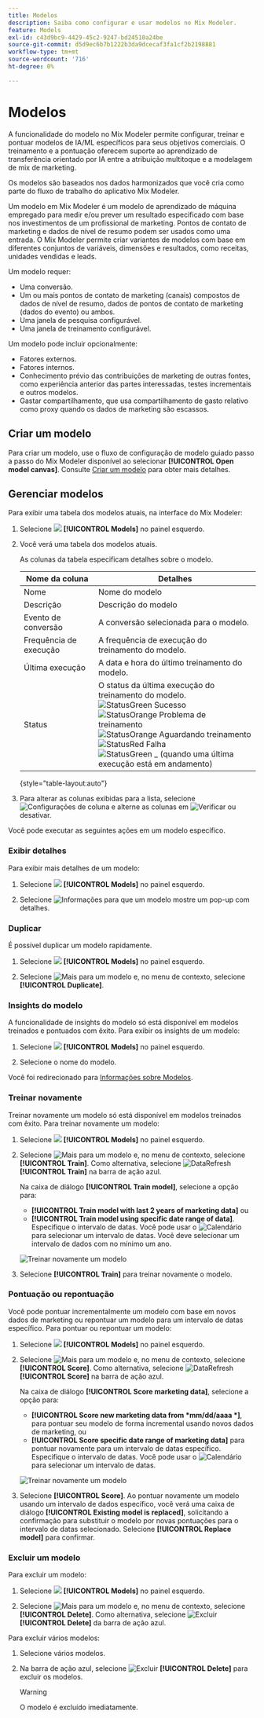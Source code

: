 ```yaml
---
title: Modelos
description: Saiba como configurar e usar modelos no Mix Modeler.
feature: Models
exl-id: c43d9bc9-4429-45c2-9247-bd24510a24be
source-git-commit: d5d9ec6b7b1222b3da9dcecaf3fa1cf2b2198881
workflow-type: tm+mt
source-wordcount: '716'
ht-degree: 0%

---
```


# Modelos

A funcionalidade do modelo no Mix Modeler permite configurar, treinar e pontuar modelos de IA/ML específicos para seus objetivos comerciais. O treinamento e a pontuação oferecem suporte ao aprendizado de transferência orientado por IA entre a atribuição multitoque e a modelagem de mix de marketing.

Os modelos são baseados nos dados harmonizados que você cria como parte do fluxo de trabalho do aplicativo Mix Modeler.

Um modelo em Mix Modeler é um modelo de aprendizado de máquina empregado para medir e/ou prever um resultado especificado com base nos investimentos de um profissional de marketing. Pontos de contato de marketing e dados de nível de resumo podem ser usados como uma entrada. O Mix Modeler permite criar variantes de modelos com base em diferentes conjuntos de variáveis, dimensões e resultados, como receitas, unidades vendidas e leads.

Um modelo requer:

* Uma conversão.
* Um ou mais pontos de contato de marketing (canais) compostos de dados de nível de resumo, dados de pontos de contato de marketing (dados do evento) ou ambos.
* Uma janela de pesquisa configurável.
* Uma janela de treinamento configurável.

Um modelo pode incluir opcionalmente:

* Fatores externos.
* Fatores internos.
* Conhecimento prévio das contribuições de marketing de outras fontes, como experiência anterior das partes interessadas, testes incrementais e outros modelos.
* Gastar compartilhamento, que usa compartilhamento de gasto relativo como proxy quando os dados de marketing são escassos.


## Criar um modelo

Para criar um modelo, use o fluxo de configuração de modelo guiado passo a passo do Mix Modeler disponível ao selecionar **[!UICONTROL Open model canvas]**. Consulte [Criar um modelo](create.md) para obter mais detalhes.

## Gerenciar modelos

Para exibir uma tabela dos modelos atuais, na interface do Mix Modeler:

1. Selecione ![](/help/assets//icons/FileData.svg) **[!UICONTROL Models]** no painel esquerdo.

1. Você verá uma tabela dos modelos atuais.

   As colunas da tabela especificam detalhes sobre o modelo.

   | Nome da coluna | Detalhes |
   |---|---|
   | Nome | Nome do modelo |
   | Descrição | Descrição do modelo |
   | Evento de conversão | A conversão selecionada para o modelo. |
   | Frequência de execução | A frequência de execução do treinamento do modelo. |
   | Última execução | A data e hora do último treinamento do modelo. |
   | Status | O status da última execução do treinamento do modelo. <br/>![StatusGreen](/help/assets/icons/StatusGreen.svg) Sucesso<br/>![StatusOrange](/help/assets/icons/StatusOrange.svg) Problema de treinamento<br/> ![StatusOrange](/help/assets/icons/StatusOrange.svg) Aguardando treinamento <br/>![StatusRed](/help/assets/icons/StatusRed.svg) Falha <br/>![StatusGreen](/help/assets/icons/StatusGray.svg) _ (quando uma última execução está em andamento) |

   {style="table-layout:auto"}

1. Para alterar as colunas exibidas para a lista, selecione ![Configurações de coluna](/help/assets//icons/ColumnSetting.svg) e alterne as colunas em ![Verificar](/help/assets//icons/Checkmark.svg) ou desativar.

Você pode executar as seguintes ações em um modelo específico.

### Exibir detalhes

Para exibir mais detalhes de um modelo:

1. Selecione ![](/help/assets//icons/FileData.svg) **[!UICONTROL Models]** no painel esquerdo.

1. Selecione ![Informações](/help/assets//icons/Info.svg) para que um modelo mostre um pop-up com detalhes.



### Duplicar

É possível duplicar um modelo rapidamente.

1. Selecione ![](/help/assets//icons/FileData.svg) **[!UICONTROL Models]** no painel esquerdo.

1. Selecione ![Mais](/help/assets/icons/More.svg) para um modelo e, no menu de contexto, selecione **[!UICONTROL Duplicate]**.


### Insights do modelo

A funcionalidade de insights do modelo só está disponível em modelos treinados e pontuados com êxito. Para exibir os insights de um modelo:

1. Selecione ![](/help/assets//icons/FileData.svg) **[!UICONTROL Models]** no painel esquerdo.

1. Selecione o nome do modelo.

Você foi redirecionado para [Informações sobre Modelos](insights.md).


### Treinar novamente

Treinar novamente um modelo só está disponível em modelos treinados com êxito. Para treinar novamente um modelo:

1. Selecione ![](/help/assets//icons/FileData.svg) **[!UICONTROL Models]** no painel esquerdo.

1. Selecione ![Mais](/help/assets/icons/More.svg) para um modelo e, no menu de contexto, selecione **[!UICONTROL Train]**. Como alternativa, selecione ![DataRefresh](/help/assets/icons/DataRefresh.svg) **[!UICONTROL Train]** na barra de ação azul.

   Na caixa de diálogo **[!UICONTROL Train model]**, selecione a opção para:

   * **[!UICONTROL Train model with last 2 years of marketing data]** ou
   * **[!UICONTROL Train model using specific date range of data]**.
Especifique o intervalo de datas. Você pode usar o ![Calendário](/help/assets/icons/Calendar.svg) para selecionar um intervalo de datas. Você deve selecionar um intervalo de dados com no mínimo um ano.

   ![Treinar novamente um modelo](../assets/re-train-model.png)

1. Selecione **[!UICONTROL Train]** para treinar novamente o modelo.


### Pontuação ou repontuação


Você pode pontuar incrementalmente um modelo com base em novos dados de marketing ou repontuar um modelo para um intervalo de datas específico. Para pontuar ou repontuar um modelo:

1. Selecione ![](/help/assets//icons/FileData.svg) **[!UICONTROL Models]** no painel esquerdo.

1. Selecione ![Mais](/help/assets/icons/More.svg) para um modelo e, no menu de contexto, selecione **[!UICONTROL Score]**. Como alternativa, selecione ![DataRefresh](/help/assets/icons/DataRefresh.svg) **[!UICONTROL Score]** na barra de ação azul.

   Na caixa de diálogo **[!UICONTROL Score marketing data]**, selecione a opção para:

   * **[!UICONTROL Score new marketing data from *mm/dd/aaaa *]**, para pontuar seu modelo de forma incremental usando novos dados de marketing, ou
   * **[!UICONTROL Score specific date range of marketing data]** para pontuar novamente para um intervalo de datas específico.
Especifique o intervalo de datas. Você pode usar o ![Calendário](/help/assets/icons/Calendar.svg) para selecionar um intervalo de datas.

   ![Treinar novamente um modelo](../assets/re-score-model.png)

1. Selecione **[!UICONTROL Score]**. Ao pontuar novamente um modelo usando um intervalo de dados específico, você verá uma caixa de diálogo **[!UICONTROL Existing model is replaced]**, solicitando a confirmação para substituir o modelo por novas pontuações para o intervalo de datas selecionado. Selecione **[!UICONTROL Replace model]** para confirmar.


### Excluir um modelo

Para excluir um modelo:

1. Selecione ![](/help/assets//icons/FileData.svg) **[!UICONTROL Models]** no painel esquerdo.

1. Selecione ![Mais](/help/assets/icons/More.svg) para um modelo e, no menu de contexto, selecione **[!UICONTROL Delete]**. Como alternativa, selecione ![Excluir](/help/assets/icons/Delete.svg) **[!UICONTROL Delete]** da barra de ação azul.

Para excluir vários modelos:

1. Selecione vários modelos.

1. Na barra de ação azul, selecione ![Excluir](/help/assets/icons/Delete.svg) **[!UICONTROL Delete]** para excluir os modelos.

   >[!WARNING]
   >
   >O modelo é excluído imediatamente.


